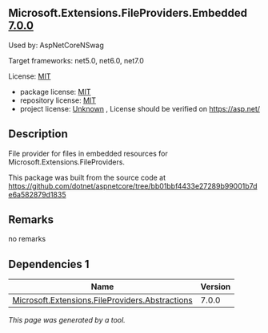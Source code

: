 Microsoft.Extensions.FileProviders.Embedded [7.0.0](https://www.nuget.org/packages/Microsoft.Extensions.FileProviders.Embedded/7.0.0)
--------------------

Used by: AspNetCoreNSwag

Target frameworks: net5.0, net6.0, net7.0

License: [MIT](../../../../licenses/mit) 

- package license: [MIT](https://licenses.nuget.org/MIT) 
- repository license: [MIT](https://github.com/dotnet/aspnetcore) 
- project license: [Unknown](https://asp.net/) , License should be verified on https://asp.net/

Description
-----------
File provider for files in embedded resources for Microsoft.Extensions.FileProviders.

This package was built from the source code at https://github.com/dotnet/aspnetcore/tree/bb01bbf4433e27289b99001b7de6a582879d1835

Remarks
-----------
no remarks


Dependencies 1
-----------

|Name|Version|
|----------|:----|
|[Microsoft.Extensions.FileProviders.Abstractions](../../../../packages/nuget.org/microsoft.extensions.fileproviders.abstractions/7.0.0)|7.0.0|

*This page was generated by a tool.*